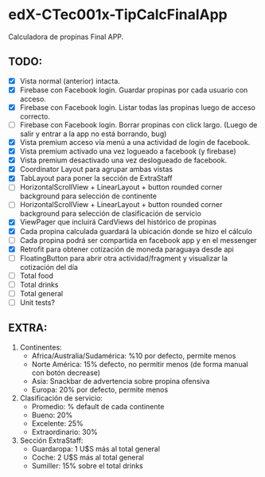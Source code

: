 # edX-CTec001x-TipCalcFinalApp
Calculadora de propinas Final APP.

## TODO:
- [x] Vista normal (anterior) intacta.
- [x] Firebase con Facebook login. Guardar propinas por cada usuario con acceso.
- [x] Firebase con Facebook login. Listar todas las propinas luego de acceso correcto.
- [ ] Firebase con Facebook login. Borrar propinas con click largo. (Luego de salir y entrar a la app no está borrando, bug)
- [x] Vista premium acceso vía menú a una actividad de login de facebook.
- [x] Vista premium activado una vez logueado a facebook (y firebase)
- [x] Vista premium desactivado una vez deslogueado de facebook.
- [x] Coordinator Layout para agrupar ambas vistas
- [x] TabLayout para poner la sección de ExtraStaff
- [ ] HorizontalScrollView + LinearLayout + button rounded corner background para selección de continente
- [ ] HorizontalScrollView + LinearLayout + button rounded corner background para selección de clasificación de servicio
- [x] ViewPager que incluirá CardViews del histórico de propinas
- [x] Cada propina calculada guardará la ubicación donde se hizo el cálculo
- [ ] Cada propina podrá ser compartida en facebook app y en el messenger
- [x] Retrofit para obtener cotización de moneda paraguaya desde api
- [ ] FloatingButton para abrir otra actividad/fragment y visualizar la cotización del día
- [ ] Total food
- [ ] Total drinks
- [ ] Total general
- [ ] Unit tests?

## EXTRA:
1. Continentes:
    * Africa/Australia/Sudamérica: %10 por defecto, permite menos
    * Norte América: 15% defecto, no permitir menos (de forma manual con botón decrease)
    * Asia: Snackbar de advertencia sobre propina ofensiva
    * Europa: 20% por defecto, permite menos
2. Clasificación de servicio:
    * Promedio: % default de cada continente
    * Bueno: 20%
    * Excelente: 25%
    * Extraordinario: 30%
3. Sección ExtraStaff:
    * Guardaropa: 1 U$S más al total general
    * Coche: 2 U$S más al total general
    * Sumiller: 15% sobre el total drinks